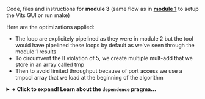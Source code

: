Code, files and instructions for **module 3** (same flow as in [<b>module 1</b>](../module1_baseline) to setup the Vits GUI or run make)

Here are the optimizations applied:
 + The loop are explicitely pipelined as they were in module 2 but the tool would have pipelined these loops by default as we've seen through the module 1 results
 + To circumvent the II violation of 5, we create multiple mult-add that we store in an array called tmp 
 + Then to avoid limited throughput because of port access we use a tmpcol array that we load at the beginning of the algorithm

  <details>
  <summary><b> + Click to expand! Learn about the <code>dependence</code> pragma...</b></summary>
  
The dependence pragma provides additional information to overcome loop-carry dependencies and allow loops to be pipelined like we saw in module2 (or pipelined with lower initiation intervals). These dependencies impact the scheduling of operations during high-level synthesis for both function and loop pipelining.

The Vitis high-level synthesis tool automatically detects the following dependencies:

+ Within loops (loop-independent dependence), or
+ Between different iterations of a loop (loop-carry dependence).

Loop-independent dependence: The same element is accessed in the same loop iteration.
```cpp
# A[] is accessed multiple time in the loop body
    for (i=0;i<N;i++) {
     A[i]=x;
     y=A[i];
    }
```
Loop-carry dependence: The same element is accessed in a different loop iteration.
```cpp
# Same element of A[] is accessed across loop iterations 
    for (i=0;i<N;i++) {
     A[i]=A[i-1]*2;
    }
```
Under certain complex scenarios automatic dependence analysis can be too conservative and fail to filter out false dependencies. Under some circumstances, such as variable dependent array indexing, or when an external requirement needs to be enforced (for example, two inputs are never the same index), the dependence analysis might be too conservative. The DEPENDENCE pragma allows you to explicitly specify the dependence and resolve a false dependence.

     IMPORTANT! Specifying a false dependency, when in fact the dependency is not false, 
     is likely to result in incorrect hardware. 
     Be sure dependencies are correct (either true or false)! 
      
</details>



